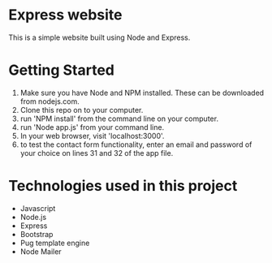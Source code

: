 # Express website

This is a simple website built using Node and Express.

# Getting Started

1. Make sure you have Node and NPM installed. These can be downloaded from
   nodejs.com.
2. Clone this repo on to your computer.
3. run 'NPM install' from the command line on your computer.
4. run 'Node app.js' from your command line.
5. In your web browser, visit 'localhost:3000'.
6. to test the contact form functionality, enter an email and password of your choice
   on lines 31 and 32 of the app file.

# Technologies used in this project

- Javascript
- Node.js
- Express
- Bootstrap
- Pug template engine
- Node Mailer
